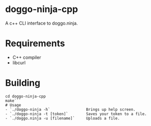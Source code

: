 # doggo-ninja-cpp
A c++ CLI interface to doggo.ninja.
# Requirements
- C++ compiler
- libcurl
# Building
```git clone https://github.com/linuxnoodle/doggo-ninja-cpp/
cd doggo-ninja-cpp
make```
# Usage
- `./doggo-ninja -h`                Brings up help screen.
- `./doggo-ninja -t [token]`        Saves your token to a file.
- `./doggo.ninja -u [filename]`     Uploads a file.
